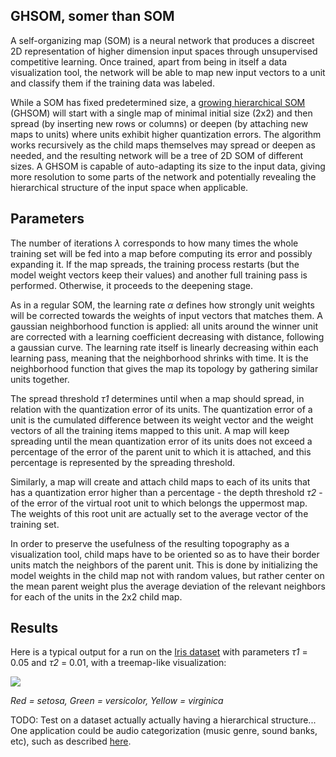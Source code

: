 ## GHSOM, somer than SOM

A self-organizing map (SOM) is a neural network that produces a discreet 2D representation of higher dimension input spaces through unsupervised competitive learning. Once trained, apart from being in itself a data visualization tool, the network will be able to map new input vectors to a unit and classify them if the training data was labeled.

While a SOM has fixed predetermined size, a [growing hierarchical SOM][2] (GHSOM) will start with a single map of minimal initial size (2x2) and then spread (by inserting new rows or columns) or deepen (by attaching new maps to units) where units exhibit higher quantization errors. The algorithm works recursively as the child maps themselves may spread or deepen as needed, and the resulting network will be a tree of 2D SOM of different sizes. A GHSOM is capable of auto-adapting its size to the input data, giving more resolution to some parts of the network and potentially revealing the hierarchical structure of the input space when applicable.

[1]: http://www.ifs.tuwien.ac.at/~andi/ghsom/

## Parameters

The number of iterations *λ* corresponds to how many times the whole training set will be fed into a map before computing its error and possibly expanding it. If the map spreads, the training process restarts (but the model weight vectors keep their values) and another full training pass is performed. Otherwise, it proceeds to the deepening stage.

As in a regular SOM, the learning rate *α* defines how strongly unit weights will be corrected towards the weights of input vectors that matches them. A gaussian neighborhood function is applied: all units around the winner unit are corrected with a learning coefficient decreasing with distance, following a gaussian curve. The learning rate itself is linearly decreasing within each learning pass, meaning that the neighborhood shrinks with time. It is the neighborhood function that gives the map its topology by gathering similar units together.

The spread threshold *τ1* determines until when a map should spread, in relation with the quantization error of its units. The quantization error of a unit is the cumulated difference between its weight vector and the weight vectors of all the training items mapped to this unit. A map will keep spreading until the mean quantization error of its units does not exceed a percentage of the error of the parent unit to which it is attached, and this percentage is represented by the spreading threshold.

Similarly, a map will create and attach child maps to each of its units that has a quantization error higher than a percentage - the depth threshold *τ2* - of the error of the virtual root unit to which belongs the uppermost map. The weights of this root unit are actually set to the average vector of the training set.

In order to preserve the usefulness of the resulting topography as a visualization tool, child maps have to be oriented so as to have their border units match the neighbors of the parent unit. This is done by initializing the model weights in the child map not with random values, but rather center on the mean parent weight plus the average deviation of the relevant neighbors for each of the units in the 2x2 child map.

## Results

Here is a typical output for a run on the [Iris dataset][2] with parameters *τ1* = 0.05 and *τ2* = 0.01, with a treemap-like visualization:

![](https://raw.githubusercontent.com/olvb/somr/master/samples/iris.png)

[2]: https://archive.ics.uci.edu/ml/datasets/iris

*Red = setosa, Green = versicolor, Yellow = virginica*

TODO: Test on a dataset actually actually having a hierarchical structure... One application could be audio categorization (music genre, sound banks, etc), such as described [here][3].

[3]: http://www.ifs.tuwien.ac.at/~andi/somejb/

